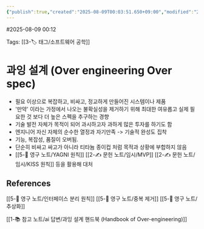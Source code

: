 ```yaml
---
{"publish":true,"created":"2025-08-09T00:03:51.650+09:00","modified":"2025-08-09T00:12:17.278+09:00","cssclasses":""}
---
```


#2025-08-09 00:12

Tags: [[3-🏷️ 태그/소프트웨어 공학]]

# 과잉 설계 (Over engineering Over spec)
- 필요 이상으로 복잡하고, 비싸고, 정교하게 만들어진 시스템이나 제품
- '만약' 이라는 가정에서 나오는 불확실성을 제거하기 위해 최대한 여유롭고 실제 필요한 것 보다 더 높은 스펙을 추구하는 경향
- 기술 발전 자체가 목적이 되어 과시하고자 과하게 많은 투자를 하기도 함
- 엔지니어 자신 자체의 순수한 열정과 자기만족 -> 기술적 완성도 집착
- 기능, 복잡성, 품질이 오버됨.
- 단순히 비싸고 싸고가 아니라 티타늄 종이컵 처럼 목적과 상황에 부합하지 않음
- [[5-💎 영구 노트/YAGNI 원칙]] [[2-✍️ 문헌 노트/임시/MVP]] [[2-✍️ 문헌 노트/임시/KISS 원칙]] 등을 활용해 대처


## References
[[5-💎 영구 노트/인터페이스 분리 원칙]]
[[5-💎 영구 노트/중복 제거]]
[[5-💎 영구 노트/추상화]]

[[1-📚 참고 노트/ai 답변/과잉 설계 핸드북 (Handbook of Over-engineering)]]